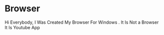 # Browser
Hi Everybody, I Was Created My Browser For Windows . It Is Not a Browser It Is Youtube App
